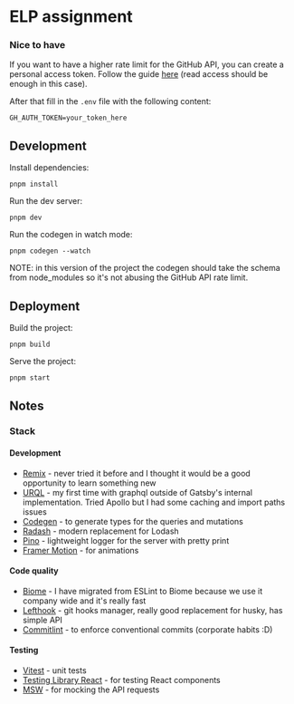 # ELP assignment

### Nice to have

If you want to have a higher rate limit for the GitHub API, you can create a personal access token. Follow the guide [here](https://docs.github.com/en/authentication/keeping-your-account-and-data-secure/managing-your-personal-access-tokens) (read access should be enough in this case).

After that fill in the `.env` file with the following content:

```shellscript
GH_AUTH_TOKEN=your_token_here
```

## Development

Install dependencies:

```shellscript
pnpm install
```

Run the dev server:

```shellscript
pnpm dev
```

Run the codegen in watch mode:

```shellscript
pnpm codegen --watch
```

NOTE: in this version of the project the codegen should take the schema from node_modules so it's not abusing the GitHub API rate limit.

## Deployment

Build the project:

```shellscript
pnpm build
```

Serve the project:

```shellscript
pnpm start
```

## Notes

### Stack

#### Development

- [Remix](https://remix.run/) - never tried it before and I thought it would be a good opportunity to learn something new
- [URQL](https://github.com/urql-graphql/urql) - my first time with graphql outside of Gatsby's internal implementation. Tried Apollo but I had some caching and import paths issues
- [Codegen](https://graphql-code-generator.com/) - to generate types for the queries and mutations
- [Radash](https://github.com/sodiray/radash) - modern replacement for Lodash
- [Pino](https://github.com/pinojs/pino) - lightweight logger for the server with pretty print
- [Framer Motion](https://www.framer.com/motion/) - for animations

#### Code quality

- [Biome](https://biome.sh/) - I have migrated from ESLint to Biome because we use it company wide and it's really fast
- [Lefthook](https://github.com/evilmartians/lefthook) - git hooks manager, really good replacement for husky, has simple API
- [Commitlint](https://commitlint.js.org/) - to enforce conventional commits (corporate habits :D)

#### Testing

- [Vitest](https://vitest.dev/) - unit tests
- [Testing Library React](https://testing-library.com/docs/react-testing-library/intro/) - for testing React components
- [MSW](https://mswjs.io/) - for mocking the API requests
